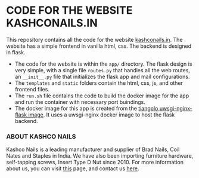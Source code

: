 # CODE FOR THE WEBSITE KASHCONAILS.IN

This repository contains all the code for the website [kashconails.in](https://kashconails.in). 
The website has a simple frontend in vanilla html, css. The backend is designed in flask. 
- The code for the website is within the `app/` directory. The flask design is very simple, with a single file `routes.py` that handles all the web routes, an `__init__.py` file that initializes the flask app and mail configurations. 
- The `templates` and `static` folders contain the html, css, js, and other frontend files.
- The `run.sh` file contains the code to build the docker image for the app and run the container with necessary port buindings.
- The docker image for this app is created from the [tiangolo uwsgi-nginx-flask image](https://github.com/tiangolo/uwsgi-nginx-flask-docker). It uses a uwsgi-nginx docker image to host the flask backend.

### ABOUT KASHCO NAILS

Kashco Nails is a leading manufacturer and supplier of Brad Nails, Coil Nates and Staples in India. 
We have also been importing furniture hardware, self-tapping screws, Insert Type D Nut since 2010. 
For more information about us, you can visit [this](https://kashconails.in/about) page, and contact us [here](https://kashconails.in/contact).
